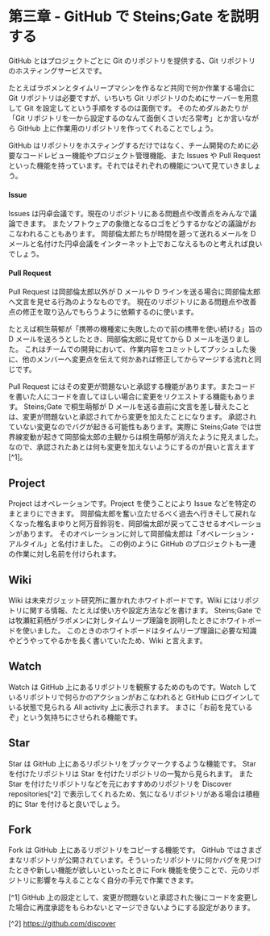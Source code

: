 # 第三章 - GitHub で Steins;Gate を説明する

GitHub とはプロジェクトごとに Git のリポジトリを提供する、Git リポジトリのホスティングサービスです。

たとえばラボメンとタイムリープマシンを作るなど共同で何か作業する場合に Git リポジトリは必要ですが、いちいち Git リポジトリのためにサーバーを用意して Git を設定してという手順をするのは面倒です。
そのためダルあたりが「Git リポジトリを一から設定するのなんて面倒くさいだろ常考」とか言いながら GitHub 上に作業用のリポジトリを作ってくれることでしょう。

GitHub はリポジトリをホスティングするだけではなく、チーム開発のために必要なコードレビュー機能やプロジェクト管理機能、また Issues や Pull Request といった機能を持っています。それではそれぞれの機能について見ていきましょう。

#### Issue

Issues は円卓会議です。現在のリポジトリにある問題点や改善点をみんなで議論できます。
またソフトウェアの象徴となるロゴをどうするかなどの議論がおこなわれることもあります。
岡部倫太郎たちが時間を遡って送れるメールを D メールと名付けた円卓会議をインターネット上でおこなえるものと考えれば良いでしょう。

#### Pull Request

Pull Request は岡部倫太郎以外が D メールや D ラインを送る場合に岡部倫太郎へ文言を見せる行為のようなものです。
現在のリポジトリにある問題点や改善点の修正を取り込んでもらうように依頼するのに使います。

たとえば桐生萌郁が「携帯の機種変に失敗したので前の携帯を使い続ける」旨の D メールを送ろうとしたとき、岡部倫太郎に見せてから D メールを送りました。
これはチームでの開発において、作業内容をコミットしてプッシュした後に、他のメンバーへ変更点を伝えて何かあれば修正してからマージする流れと同じです。

Pull Request にはその変更が問題ないと承認する機能があります。またコードを書いた人にコードを直してほしい場合に変更をリクエストする機能もあります。
Steins;Gate で桐生萌郁が D メールを送る直前に文言を差し替えたことは、変更が問題ないと承認されてから変更を加えたことになります。
承認されていない変更なのでバグが起きる可能性もあります。実際に Steins;Gate では世界線変動が起きて岡部倫太郎の主観からは桐生萌郁が消えたように見えました。なので、承認されたあとは何も変更を加えないようにするのが良いと言えます[^1]。

## Project

Project はオペレーションです。Project を使うことにより Issue などを特定のまとまりにできます。
岡部倫太郎を奮い立たせるべく過去へ行きそして戻れなくなった椎名まゆりと阿万音鈴羽を、岡部倫太郎が戻ってこさせるオペレーションがあります。
そのオペレーションに対して岡部倫太郎は「オペレーション・アルタイル」と名付けました。
この例のように GitHub のプロジェクトも一連の作業に対し名前を付けられます。

## Wiki

Wiki は未来ガジェット研究所に置かれたホワイトボードです。Wiki にはリポジトリに関する情報、たとえば使い方や設定方法などを書けます。
Steins;Gate では牧瀬紅莉栖がラボメンに対しタイムリープ理論を説明したときにホワイトボードを使いました。
このときのホワイトボードはタイムリープ理論に必要な知識やどうやってやるかを長く書いていたため、Wiki と言えます。

## Watch

Watch は GitHub 上にあるリポジトリを観察するためのものです。Watch しているリポジトリで何らかのアクションがおこなわれると GitHub にログインしている状態で見られる All activity 上に表示されます。
まさに「お前を見ているぞ」という気持ちにさせられる機能です。

## Star

Star は GitHub 上にあるリポジトリをブックマークするような機能です。
Star を付けたリポジトリは Star を付けたリポジトリの一覧から見られます。
また Star を付けたリポジトリなどを元におすすめのリポジトリを Discover repositories[^2] で表示してくれるため、気になるリポジトリがある場合は積極的に Star を付けると良いでしょう。

## Fork

Fork は GitHub 上にあるリポジトリをコピーする機能です。
GitHub ではさまざまなリポジトリが公開されています。そういったリポジトリに何かバグを見つけたときや新しい機能が欲しいといったときに Fork 機能を使うことで、元のリポジトリに影響を与えることなく自分の手元で作業できます。

[^1] GitHub 上の設定として、変更が問題ないと承認された後にコードを変更した場合に再度承認をもらわないとマージできないようにする設定があります。

<!-- textlint-disable -->

[^2] https://github.com/discover

<!-- textlint-enable -->
